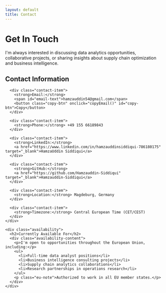 ```yaml
---
layout: default
title: Contact
---
```


<div class="contact-page-container">
  <h1>Get In Touch</h1>
  <p class="contact-intro">I'm always interested in discussing data analytics opportunities, collaborative projects, or sharing insights about supply chain optimization and business intelligence.</p>

  <div class="split-layout">
    <div class="contact-essentials">
      <h2>Contact Information</h2>
      
      <div class="contact-item">
        <strong>Email:</strong> 
        <span id="email-text">hamzauddin54@gmail.com</span>
        <button class="copy-btn" onclick="copyEmail()" id="copy-btn">Copy</button>
      </div>
      
      <div class="contact-item">
        <strong>Phone:</strong> +49 155 66189843
      </div>
      
      <div class="contact-item">
        <strong>LinkedIn:</strong> 
        <a href="https://www.linkedin.com/in/hamzauddinsiddiqui-786180175" target="_blank">HamzaUddin Siddiqui</a>
      </div>
      
      <div class="contact-item">
        <strong>GitHub:</strong> 
        <a href="https://github.com/Hamzauddin-Siddiqui" target="_blank">Hamzauddin-Siddiqui</a>
      </div>
      
      <div class="contact-item">
        <strong>Location:</strong> Magdeburg, Germany
      </div>
      
      <div class="contact-item">
        <strong>Timezone:</strong> Central European Time (CET/CEST)
      </div>
    </div>
    
    <div class="availability">
      <h2>Currently Available For</h2>
      <div class="availability-content">
        <p>I'm open to opportunities throughout the European Union, including:</p>
        <ul>
          <li>Full-time data analyst positions</li>
          <li>Business intelligence consulting projects</li>
          <li>Supply chain analytics collaborations</li>
          <li>Research partnerships in operations research</li>
        </ul>
        <p class="eu-note">Authorized to work in all EU member states.</p>
      </div>
    </div>
  </div>
</div>
